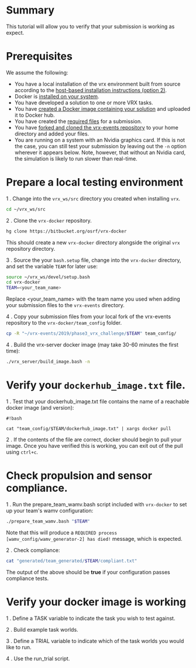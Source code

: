 # Summary
This tutorial will allow you to verify that your submission is working as expect.

# Prerequisites
We assume the following:

* You have a local installation of the vrx environment built from source according to the [host-based installation instructions (option 2)](https://bitbucket.org/osrf/vrx/wiki/tutorials/SystemSetupInstall).
* Docker is [installed on your system](https://docs.docker.com/install/linux/docker-ce/ubuntu/).
* You have developed a solution to one or more VRX tasks.
* You have [created a Docker image containing your solution](https://bitbucket.org/osrf/vrx/wiki/tutorials/Creating%20a%20Dockerhub%20image%20for%20submission) and uploaded it to Docker hub.
* You have created the [required files](https://bitbucket.org/osrf/vrx/wiki/events/19/vrx_challenge) for a submission.
* You have [forked and cloned the vrx-events repository](https://bitbucket.org/osrf/vrx/wiki/submission_process) to your home directory and added your files.
* You are running on a system with an Nvidia graphics card. If this is not the case, you can still test your submission by leaving out the `-n` option wherever it appears below. Note, however, that without an Nvidia card, the simulation is likely to run slower than real-time. 

# Prepare a local testing environment

1 . Change into the `vrx_ws/src` directory you created when installing `vrx`.

```bash
cd ~/vrx_ws/src
```

2 . Clone the `vrx-docker` repository.

```bash
hg clone https://bitbucket.org/osrf/vrx-docker
```

This should create a new `vrx-docker` directory alongside the original `vrx` repository directory.

3 . Source the your `bash.setup` file, change into the `vrx-docker` directory, and set the variable `TEAM` for later use:
```bash
source ~/vrx_ws/devel/setup.bash
cd vrx-docker
TEAM=<your_team_name>
```
Replace <your_team_name> with the team name you used when adding your submission files to the `vrx-events` directory.

4 . Copy your submission files from your local fork of the vrx-events repository to the `vrx-docker/team_config` folder.

```bash
cp -R "~/vrx-events/2019/phase3_vrx_challenge/$TEAM" team_config/
```

4 . Build the vrx-server docker image (may take 30-60 minutes the first time):
```bash
./vrx_server/build_image.bash -n
```

# Verify your `dockerhub_image.txt` file.

1 . Test that your dockerhub_image.txt file contains the name of a reachable docker image (and version):

```
#!bash
    
cat "team_config/$TEAM/dockerhub_image.txt" | xargs docker pull
```

2 . If the contents of the file are correct, docker should begin to pull your image. Once you have verified this is working, you can exit out of the pull using `ctrl+c`.

# Check propulsion and sensor compliance.
1 . Run the prepare_team_wamv.bash script included with `vrx-docker` to set up your team's wamv configuration: 
```bash
./prepare_team_wamv.bash "$TEAM"
```
Note that this will produce a `REQUIRED process [wamv_config/wamv_generator-2] has died!` message, which is expected.

2 . Check compliance:
```bash
cat "generated/team_generated/$TEAM/compliant.txt"
```
The output of the above should be **true** if your configuration passes compliance tests.

# Verify your docker image is working
1 . Define a TASK variable to indicate the task you wish to test against.

2 . Build example task worlds.

3 . Define a TRIAL variable to indicate which of the task worlds you would like to run.

4 . Use the run_trial script.